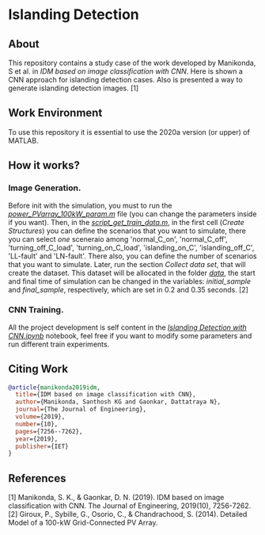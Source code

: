 # Islanding Detection

## About

This repository contains a study case of the work developed by Manikonda, S et al. in *IDM based on image classification with CNN*. Here is shown a CNN approach for islanding detection cases. Also is presented a way to generate islanding detection images. [1]

## Work Environment

To use this repository it is essential to use the 2020a version (or upper) of MATLAB.

## How it works?

### Image Generation.

Before init with the simulation, you must to run the [*power_PVarray_100kW_param.m*](power_PVarray_100kW_param.m) file (you can change the parameters inside if you want). Then, in the [*script_get_train_data.m*](script_get_train_data.m), in the first cell (*Create Structures*) you can define the scenarios that you want to simulate, there you can select *one* sceneraio among 'normal_C_on', 'normal_C_off', 'turning_off_C_load', 'turning_on_C_load', 'islanding_on_C', 'islanding_off_C', 'LL-fault' and 'LN-fault'. There also, you can define the number of scenarios that you want to simulate. Later, run the section *Collect data set*, that will create the dataset. This dataset will be allocated in the folder [*data*](data), the start and final time of simulation can be changed in the variables: *initial_sample* and *final_sample*, respectively, which are set in 0.2 and 0.35 seconds. [2]

### CNN Training.

All the project development is self content in the [*Islanding Detection with CNN.ipynb*](data/Islanding_Detection_with_CNN.ipynb) notebook, feel free if you want to modify some parameters and run different train experiments.

## Citing Work

```BibTeX
@article{manikonda2019idm,
  title={IDM based on image classification with CNN},
  author={Manikonda, Santhosh KG and Gaonkar, Dattatraya N},
  journal={The Journal of Engineering},
  volume={2019},
  number={10},
  pages={7256--7262},
  year={2019},
  publisher={IET}
}
```

## References

[1] Manikonda, S. K., & Gaonkar, D. N. (2019). IDM based on image classification with CNN. The Journal of Engineering, 2019(10), 7256-7262.
[2] Giroux, P., Sybille, G., Osorio, C., & Chandrachood, S. (2014). Detailed Model of a 100-kW Grid-Connected PV Array.
